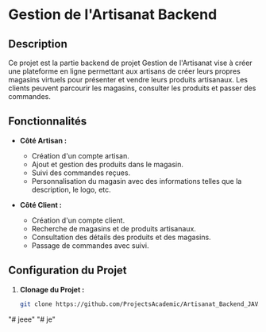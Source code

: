 # Gestion de l'Artisanat Backend

## Description

Ce projet est la partie backend de projet Gestion de l'Artisanat vise à créer une plateforme en ligne permettant aux artisans de créer leurs propres magasins virtuels pour présenter et vendre leurs produits artisanaux. Les clients peuvent parcourir les magasins, consulter les produits et passer des commandes.

## Fonctionnalités

- **Côté Artisan :**
  - Création d'un compte artisan.
  - Ajout et gestion des produits dans le magasin.
  - Suivi des commandes reçues.
  - Personnalisation du magasin avec des informations telles que la description, le logo, etc.

- **Côté Client :**
  - Création d'un compte client.
  - Recherche de magasins et de produits artisanaux.
  - Consultation des détails des produits et des magasins.
  - Passage de commandes avec suivi.

## Configuration du Projet

1. **Clonage du Projet :**
   ```bash
   git clone https://github.com/ProjectsAcademic/Artisanat_Backend_JAVA_EE.git
"# jeee" 
"# je" 
